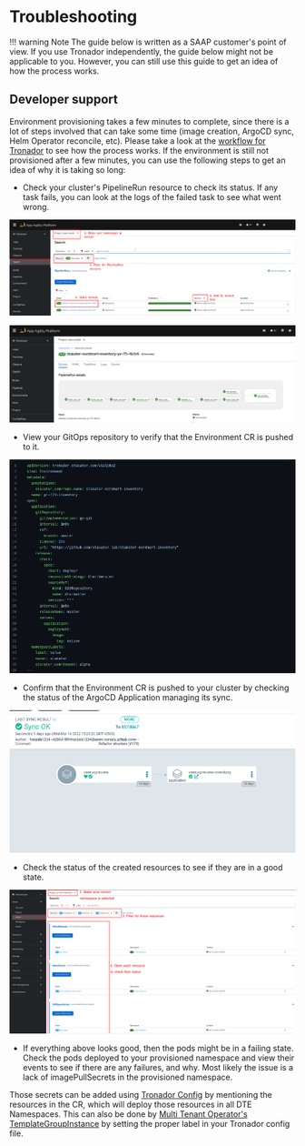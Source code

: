 # Troubleshooting

!!! warning Note
    The guide below is written as a SAAP customer's point of view. If you use Tronador independently, the guide below might not be applicable to you. However, you can still use this guide to get an idea of how the process works.

## Developer support

Environment provisioning takes a few minutes to complete, since there is a lot of steps involved that can take some time (image creation, ArgoCD sync, Helm Operator reconcile, etc). Please take a look at the [workflow for Tronador](./workflow.md) to see how the process works. If the environment is still not provisioned after a few minutes, you can use the following steps to get an idea of why it is taking so long:

* Check your cluster's PipelineRun resource to check its status. If any task fails, you can look at the logs of the failed task to see what went wrong.

![Pipeline guide](./images/pipeline-ts.png)

![A successful pipeline run](./images/pipeline-success.png)

* View your GitOps repository to verify that the Environment CR is pushed to it.

![Environment pushed](./images/gitops.png)

* Confirm that the Environment CR is pushed to your cluster by checking the status of the ArgoCD Application managing its sync.

![Relevant ArgoCD Application synced](./images/argocd.png)

* Check the status of the created resources to see if they are in a good state.

![Verify that HR is created](./images/hr-ts.png)

* If everything above looks good, then the pods might be in a failing state. Check the pods deployed to your provisioned namespace and view their events to see if there are any failures, and why. Most likely the issue is a lack of imagePullSecrets in the provisioned namespace.

Those secrets can be added using [Tronador Config](./tronador_config.md) by mentioning the resources in the CR, which will deploy those resources in all DTE Namespaces.
This can also be done by [Multi Tenant Operator's](https://docs.stakater.com/mto/main/index.html) [TemplateGroupInstance](https://docs.stakater.com/mto/latest/how-to-guides/template-group-instance.html) by setting the proper label in your Tronador config file.
